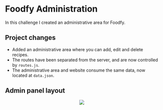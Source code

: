 # Foodfy Administration

In this challenge I created an administrative area for Foodfy.

## Project changes

- Added an administrative area where you can add, edit and delete recipes.
- The routes have been separated from the server, and are now controlled by `routes.js`.
- The administrative area and website consume the same data, now located at `data.json`.

## Admin panel layout
 
<div align="center">
  <img src="https://rocketseat-cdn.s3-sa-east-1.amazonaws.com/launchbase/mockup-desafio-04.png" />
</div>